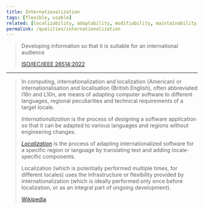```yaml
---
title: Internationalization
tags: [flexible, usable]
related: [localizability, adaptability, modifiability, maintainability, internationalization]
permalink: /qualities/internationalization
---
```


>Developing information so that it is suitable for an international audience 
>
>[ISO/IEC/IEEE 26514:2022](https://www.iso.org/obp/ui/fr/#iso:std:iso-iec-ieee:26514:ed-1:v1:en)

<hr>

>In computing, internationalization and localization (American) or internationalisation and localisation (British English), often abbreviated i18n and L10n, are means of adapting computer software to different languages, regional peculiarities and technical requirements of a target locale.
>
>_Internationalization_ is the process of designing a software application so that it can be adapted to various languages and regions without engineering changes. 
>
>[_Localization_](/qualities/) is the process of adapting internationalized software for a specific region or language by translating text and adding locale-specific components.
>
>Localization (which is potentially performed multiple times, for different locales) uses the infrastructure or flexibility provided by internationalization (which is ideally performed only once before localization, or as an integral part of ongoing development).
>
>[Wikipedia](https://en.wikipedia.org/wiki/Internationalization_and_localization)


